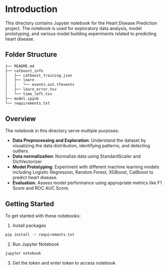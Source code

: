 # Introduction

This directory contains Jupyter notebook for the Heart Disease Prediction project. The notebook is used for exploratory data analysis, model prototyping, and various model building experiments related to predicting heart disease.

## Folder Structure
```bash
├── README.md
├── catboost_info 
│   ├── catboost_training.json
│   ├── learn
│   │   └── events.out.tfevents
│   ├── learn_error.tsv
│   └── time_left.tsv
├── model.ipynb
└── requirements.txt

```
## Overview

The notebook in this directory serve multiple purposes:

- **Data Preprocessing and Exploration**: Understand the dataset by visualizing the data distribution, identifying patterns, and detecting outliers.
- **Data normalization**: Normalize data using StandardScaler and DictVectorizer
- **Model Prototyping**: Experiment with different machine learning models including Logistic Regression, Random Forest, XGBoost, CatBoost to predict heart disease.
- **Evaluation**: Assess model performance using appropriate metrics like F1 Score and ROC AUC Score.


## Getting Started

To get started with these notebooks:

1. Install packages

```bash
pip install -r requirements.txt
```
2. Run Jupyter Notebook 

```bash
jupyter notebook 
```

3. Get the token and enter token to access notebook